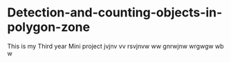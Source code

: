 # Detection-and-counting-objects-in-polygon-zone
This is my Third year Mini project
jvjnv  vv
rsvjnvw
ww gnrwjnw
wrgwgw
wb w
